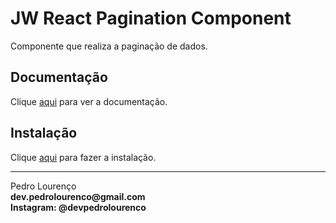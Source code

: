 # JW React Pagination Component

Componente que realiza a paginação de dados.

## Documentação

Clique [aqui](https://github.com/cornflourblue/jw-react-pagination) para ver a documentação.

## Instalação

Clique [aqui](https://www.npmjs.com/package/jw-react-pagination) para fazer a instalação.


<hr>
<stong>Pedro Lourenço</strong><br>
<Strong>dev.pedrolourenco@gmail.com</strong><br>
<Strong>Instagram: @devpedrolourenco</strong>